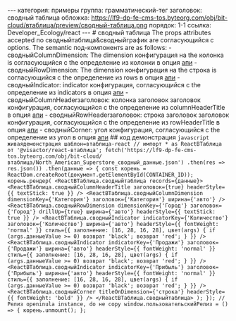 --- категория: примеры группа: грамматический-тег заголовок: сводный таблица обложка: https://lf9-dp-fe-cms-tos.byteorg.com/obj/bit-cloud/втаблица/preview/сводный-таблица.png порядок: 1-1 ссылка: Developer_Ecology/react --- # сводный таблица The props attributes accepted по сводныйтаблица&сводныйграфик are согласующийся с options. The semantic под-компонентs are as follows: - сводныйColumnDimension: The dimension конфигурация на the колонка is согласующийся с the определение из колонки в опция [апи](../../опция/сводныйтаблица-колонки-текст#headerType) - сводныйRowDimension: The dimension конфигурация на the строка is согласующийся с the определение из rows в опция [апи](../../опция/сводныйтаблица-rows-текст#headerType) - сводныйIndicator: indicator конфигурация, согласующийся с the определение из indicators в опция [апи](../../опция/сводныйтаблица-indicators-текст#типЯчейки) - сводныйColumnHeaderзаголовок: колонка заголовок заголовок конфигурация, согласующийся с the определение из columnHeaderTitle в опция [апи](../../опция/сводныйтаблица#rowHeaderTitle) - сводныйRowHeaderзаголовок: строка заголовок заголовок конфигурация, согласующийся с the определение из rowHeaderTitle в опция [апи](../../опция/сводныйтаблица#columnHeaderTitle) - сводныйCorner: угол конфигурация, согласующийся с the определение из угол в опция [апи](../../опция/сводныйтаблица#угол) ## код демонстрация ```javascript живаядемонстрация шаблон=втаблица-react // импорт * as ReactВТаблица от '@visactor/react-втаблица'; fetch('https://lf9-dp-fe-cms-tos.byteorg.com/obj/bit-cloud/втаблица/North_American_Superstore_сводный_данные.json') .then(res => res.json()) .then(данные => { const корень = ReactDom.createRoot(документ.getElementById(CONTAINER_ID)); корень.рендер( <ReactВТаблица.сводныйтаблица records={данные}> <ReactВТаблица.сводныйColumnHeaderTitle заголовок={true} headerStyle={{ textStick: true }} /> <ReactВТаблица.сводныйColumnDimension dimensionKey={'Категория'} заголовок={'Категория'} ширина={'авто'} /> <ReactВТаблица.сводныйRowDimension dimensionKey={'Город'} заголовок={'Город'} drillUp={true} ширина={'авто'} headerStyle={{ textStick: true }} /> <ReactВТаблица.сводныйIndicator indicatorKey={'Количество'} заголовок={'Количество'} ширина={'авто'} headerStyle={{ fontWeight: 'normal' }} стиль={{ заполнение: [16, 28, 16, 28], цвет(args) { if (args.данныеValue >= 0) возврат 'black'; возврат 'red'; } }} /> <ReactВТаблица.сводныйIndicator indicatorKey={'Продажи'} заголовок={'Продажи'} ширина={'авто'} headerStyle={{ fontWeight: 'normal' }} стиль={{ заполнение: [16, 28, 16, 28], цвет(args) { if (args.данныеValue >= 0) возврат 'black'; возврат 'red'; } }} /> <ReactВТаблица.сводныйIndicator indicatorKey={'Прибыль'} заголовок={'Прибыль'} ширина={'авто'} headerStyle={{ fontWeight: 'normal' }} стиль={{ заполнение: [16, 28, 16, 28], цвет(args) { if (args.данныеValue >= 0) возврат 'black'; возврат 'red'; } }} /> <ReactВТаблица.сводныйCorner titleOnDimension={'строка'} headerStyle={{ fontWeight: 'bold' }} /> </ReactВТаблица.сводныйтаблица> ); }); // Релиз openinula instance, do не copy window.пользовательскийРелиз = () => { корень.unmount(); }; ``` 